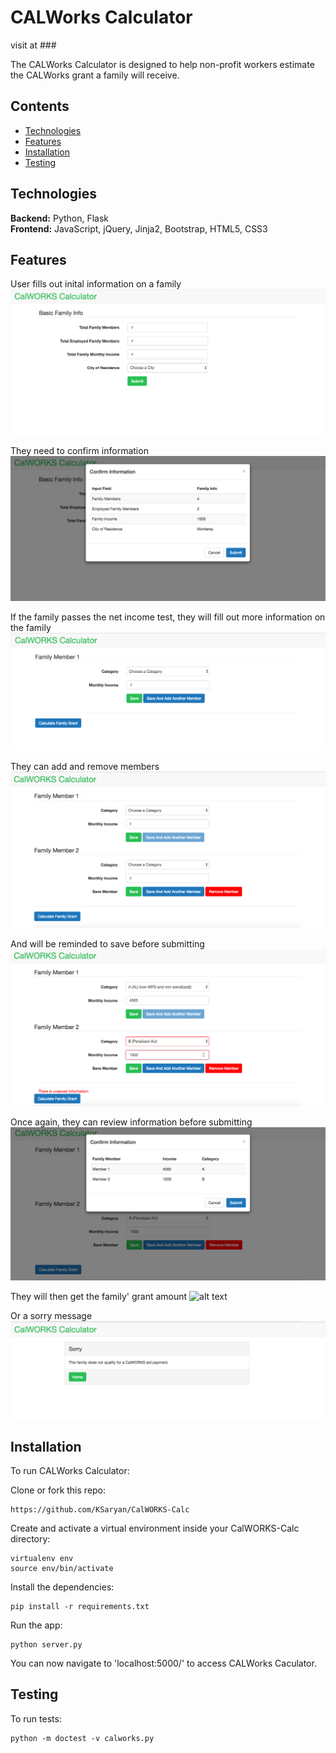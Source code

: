 # CALWorks Calculator
visit at ###

The CALWorks Calculator is designed to help non-profit workers estimate the CALWorks grant a family will receive.

## Contents
* [Technologies](#technologies)
* [Features](#features)
* [Installation](#install)
* [Testing](#testing)

## <a name="technologies"></a>Technologies
<b>Backend:</b> Python, Flask<br/>
<b>Frontend:</b> JavaScript, jQuery, Jinja2, Bootstrap, HTML5, CSS3<br/>

## <a name="features"></a>Features
User fills out inital information on a family
![alt text](screenshots/homepage.png "Homepage")

They need to confirm information
![alt text](screenshots/confirm-info-1.png "Confirmation on Homepage")

If the family passes the net income test, they will fill out more information on the family
![alt text](screenshots/1familymember.png "Family Info Form")

They can add and remove members
![alt text](screenshots/2familymembers.png "2 Family Members")

And will be reminded to save before submitting
![alt text](screenshots/unsaved-info.png "Warning Message")

Once again, they can review information before submitting
![alt text](screenshots/confirm-Info-2.png "Confirmation on Family Form Page")

They will then get the family' grant amount
![alt text](screenshots/filter-locations.png "Filter Locations")

Or a sorry message
![alt text](screenshots/sorry.png "Sorry Message")




## <a name="install"></a>Installation
To run CALWorks Calculator:


Clone or fork this repo:

```
https://github.com/KSaryan/CalWORKS-Calc
```

Create and activate a virtual environment inside your CalWORKS-Calc directory:

```
virtualenv env
source env/bin/activate
```

Install the dependencies:

```
pip install -r requirements.txt
```

Run the app:

```
python server.py
```

You can now navigate to 'localhost:5000/' to access CALWorks Caculator.



## <a name="testing"></a> Testing
To run tests:

```
python -m doctest -v calworks.py
```
